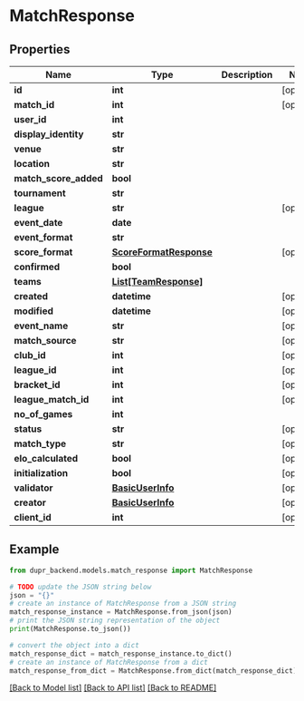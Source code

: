 # MatchResponse


## Properties

Name | Type | Description | Notes
------------ | ------------- | ------------- | -------------
**id** | **int** |  | [optional] 
**match_id** | **int** |  | [optional] 
**user_id** | **int** |  | 
**display_identity** | **str** |  | 
**venue** | **str** |  | 
**location** | **str** |  | 
**match_score_added** | **bool** |  | 
**tournament** | **str** |  | 
**league** | **str** |  | [optional] 
**event_date** | **date** |  | 
**event_format** | **str** |  | 
**score_format** | [**ScoreFormatResponse**](ScoreFormatResponse.md) |  | [optional] 
**confirmed** | **bool** |  | 
**teams** | [**List[TeamResponse]**](TeamResponse.md) |  | 
**created** | **datetime** |  | [optional] 
**modified** | **datetime** |  | [optional] 
**event_name** | **str** |  | [optional] 
**match_source** | **str** |  | [optional] 
**club_id** | **int** |  | [optional] 
**league_id** | **int** |  | [optional] 
**bracket_id** | **int** |  | [optional] 
**league_match_id** | **int** |  | [optional] 
**no_of_games** | **int** |  | 
**status** | **str** |  | [optional] 
**match_type** | **str** |  | [optional] 
**elo_calculated** | **bool** |  | [optional] 
**initialization** | **bool** |  | [optional] 
**validator** | [**BasicUserInfo**](BasicUserInfo.md) |  | [optional] 
**creator** | [**BasicUserInfo**](BasicUserInfo.md) |  | [optional] 
**client_id** | **int** |  | [optional] 

## Example

```python
from dupr_backend.models.match_response import MatchResponse

# TODO update the JSON string below
json = "{}"
# create an instance of MatchResponse from a JSON string
match_response_instance = MatchResponse.from_json(json)
# print the JSON string representation of the object
print(MatchResponse.to_json())

# convert the object into a dict
match_response_dict = match_response_instance.to_dict()
# create an instance of MatchResponse from a dict
match_response_from_dict = MatchResponse.from_dict(match_response_dict)
```
[[Back to Model list]](../README.md#documentation-for-models) [[Back to API list]](../README.md#documentation-for-api-endpoints) [[Back to README]](../README.md)


